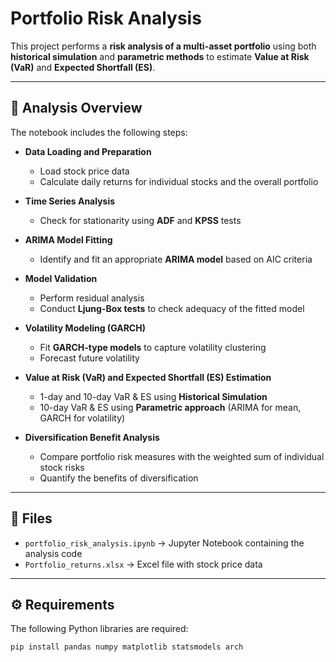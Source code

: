 # Portfolio Risk Analysis

This project performs a **risk analysis of a multi-asset portfolio** using both **historical simulation** and **parametric methods** to estimate **Value at Risk (VaR)** and **Expected Shortfall (ES)**.  

---

## 🔎 Analysis Overview
The notebook includes the following steps:

- **Data Loading and Preparation**  
  - Load stock price data  
  - Calculate daily returns for individual stocks and the overall portfolio  
  
- **Time Series Analysis**  
  - Check for stationarity using **ADF** and **KPSS** tests  

- **ARIMA Model Fitting**  
  - Identify and fit an appropriate **ARIMA model** based on AIC criteria  

- **Model Validation**  
  - Perform residual analysis  
  - Conduct **Ljung-Box tests** to check adequacy of the fitted model  

- **Volatility Modeling (GARCH)**  
  - Fit **GARCH-type models** to capture volatility clustering  
  - Forecast future volatility  

- **Value at Risk (VaR) and Expected Shortfall (ES) Estimation**  
  - 1-day and 10-day VaR & ES using **Historical Simulation**  
  - 10-day VaR & ES using **Parametric approach** (ARIMA for mean, GARCH for volatility)  

- **Diversification Benefit Analysis**  
  - Compare portfolio risk measures with the weighted sum of individual stock risks  
  - Quantify the benefits of diversification  

---

## 📂 Files
- `portfolio_risk_analysis.ipynb` → Jupyter Notebook containing the analysis code  
- `Portfolio_returns.xlsx` → Excel file with stock price data  

---

## ⚙️ Requirements
The following Python libraries are required:

```bash
pip install pandas numpy matplotlib statsmodels arch
